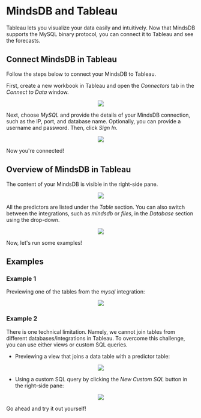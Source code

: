 # MindsDB and Tableau

Tableau lets you visualize your data easily and intuitively. Now that MindsDB supports the MySQL binary protocol, you can connect it to Tableau and see the forecasts.

## Connect MindsDB in Tableau

Follow the steps below to connect your MindsDB to Tableau.

First, create a new workbook in Tableau and open the *Connectors* tab in the *Connect to Data* window.

<p align="center">
  <img src="/assets/connect_tableau.png" />
</p>

Next, choose *MySQL* and provide the details of your MindsDB connection, such as the IP, port, and database name. Optionally, you can provide a username and password. Then, click *Sign In*.

<p align="center">
  <img src="/assets/connect_tableau_2.png" />
</p>

Now you're connected!

## Overview of MindsDB in Tableau

The content of your MindsDB is visible in the right-side pane.

<p align="center">
  <img src="/assets/connect_tableau_3.png" />
</p>

All the predictors are listed under the *Table* section. You can also switch between the integrations, such as *mindsdb* or *files*, in the *Database* section using the drop-down.

<p align="center">
  <img src="/assets/connect_tableau_4.png" />
</p>

Now, let's run some examples!

## Examples

### Example 1

Previewing one of the tables from the *mysql* integration:

<p align="center">
  <img src="/assets/connect_tableau_5.png" />
</p>

### Example 2

There is one technical limitation. Namely, we cannot join tables from different databases/integrations in Tableau. To overcome this challenge, you can use either views or custom SQL queries.

* Previewing a view that joins a data table with a predictor table:

<p align="center">
  <img src="/assets/connect_tableau_6.png" />
</p>

* Using a custom SQL query by clicking the *New Custom SQL* button in the right-side pane:

<p align="center">
  <img src="/assets/connect_tableau_7.png" />
</p>

Go ahead and try it out yourself!
